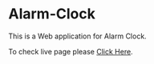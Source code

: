 # Alarm-Clock
This is a Web application for Alarm Clock.

To check live page please [Click Here](https://vanshul22.github.io/Alarm-Clock/).